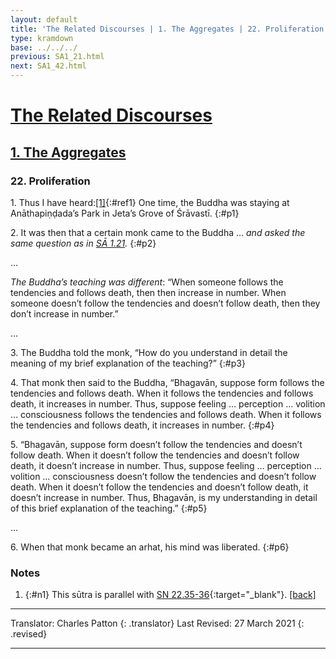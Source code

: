 ```yaml
---
layout: default
title: 'The Related Discourses | 1. The Aggregates | 22. Proliferation'
type: kramdown
base: ../../../
previous: SA1_21.html
next: SA1_42.html
---
```


# [The Related Discourses](../index.html)
## [1. The Aggregates](index.html)
### 22. Proliferation

1\. Thus I have heard:[\[1\]](#n1){:#ref1} One time, the Buddha was staying at Anāthapiṇḍada’s Park in Jeta’s Grove of Śrāvastī.
{:#p1}

2\. It was then that a certain monk came to the Buddha … *and asked the same question as in [SĀ 1.21](SA1_21.html).*
{:#p2}

…

*The Buddha’s teaching was different*: “When someone follows the tendencies and follows death, then then increase in number. When someone doesn’t follow the tendencies and doesn’t follow death, then they don’t increase in number.”

…

3\. The Buddha told the monk, “How do you understand in detail the meaning of my brief explanation of the teaching?”
{:#p3}

4\. That monk then said to the Buddha, “Bhagavān, suppose form follows the tendencies and follows death. When it follows the tendencies and follows death, it increases in number. Thus, suppose feeling … perception … volition … consciousness follows the tendencies and follows death. When it follows the tendencies and follows death, it increases in number.
{:#p4}

5\. “Bhagavān, suppose form doesn’t follow the tendencies and doesn’t follow death. When it doesn’t follow the tendencies and doesn’t follow death, it doesn’t increase in number. Thus, suppose feeling … perception … volition … consciousness doesn’t follow the tendencies and doesn’t follow death. When it doesn’t follow the tendencies and doesn’t follow death, it doesn’t increase in number. Thus, Bhagavān, is my understanding in detail of this brief explanation of the teaching.”
{:#p5}

…

6\. When that monk became an arhat, his mind was liberated.
{:#p6}

### Notes
1. {:#n1} This sūtra is parallel with [SN 22.35-36](https://suttacentral.net/sn22.35){:target="_blank"}. [\[back\]](#ref1)

---

Translator: Charles Patton
{: .translator}
Last Revised: 27 March 2021
{: .revised}

---